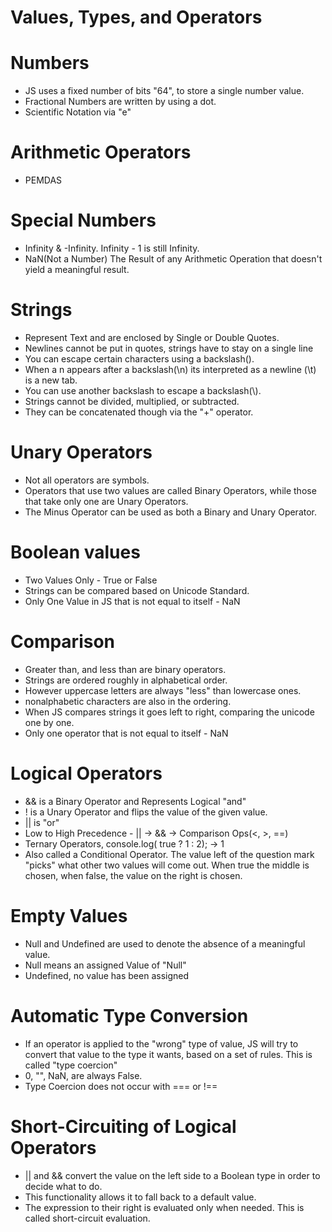 # Values, Types, and Operators

# Numbers
- JS uses a fixed number of bits "64", to store a single number value.
- Fractional Numbers are written by using a dot.
- Scientific Notation via "e"

# Arithmetic Operators
- PEMDAS

# Special Numbers
- Infinity & -Infinity. Infinity - 1 is still Infinity.
- NaN(Not a Number) The Result of any Arithmetic Operation that doesn't yield a meaningful result.

# Strings
- Represent Text and are enclosed by Single or Double Quotes.
- Newlines cannot be put in quotes, strings have to stay on a single line
- You can escape certain characters using a backslash(\).
- When a n appears after a backslash(\n) its interpreted as a newline (\t) is a new tab.
- You can use another backslash to escape a backslash(\\).
- Strings cannot be divided, multiplied, or subtracted.
- They can be concatenated though via the "+" operator.

# Unary Operators
- Not all operators are symbols.
- Operators that use two values are called Binary Operators, while those that take only one are Unary Operators.
- The Minus Operator can be used as both a Binary and Unary Operator.

# Boolean values
- Two Values Only - True or False
- Strings can be compared based on Unicode Standard.
- Only One Value in JS that is not equal to itself - NaN

# Comparison
- Greater than, and less than are binary operators.
- Strings are ordered roughly in alphabetical order.
- However uppercase letters are always "less" than lowercase ones.
- nonalphabetic characters are also in the ordering.
- When JS compares strings it goes left to right, comparing the unicode one by one.
- Only one operator that is not equal to itself - NaN

# Logical Operators
- && is a Binary Operator and Represents Logical "and"
- ! is a Unary Operator and flips the value of the given value.
- || is "or"
- Low to High Precedence - || -> && -> Comparison Ops(<, >, ==)
- Ternary Operators, console.log( true ? 1 : 2); -> 1
- Also called a Conditional Operator. The value left of the question mark "picks" what other two values will come out. When true the middle is chosen, when false, the value on the right is chosen.

# Empty Values
- Null and Undefined are used to denote the absence of a meaningful value.
- Null means an assigned Value of "Null"
- Undefined, no value has been assigned

# Automatic Type Conversion
- If an operator is applied to the "wrong" type of value, JS will try to convert that value to the type it wants, based on a set of rules. This is called "type coercion"
- 0, "", NaN, are always False.
- Type Coercion does not occur with === or !==

# Short-Circuiting of Logical Operators
- || and && convert the value on the left side to a Boolean type in order to decide what to do.
- This functionality allows it to fall back to a default value.
- The expression to their right is evaluated only when needed. This is called short-circuit evaluation.
